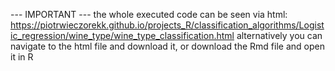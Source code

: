 --- IMPORTANT --- the whole executed code can be seen via html: https://piotrwieczorekk.github.io/projects_R/classification_algorithms/Logistic_regression/wine_type/wine_type_classification.html alternatively you can navigate to the html file and download it, or download the Rmd file and open it in R
